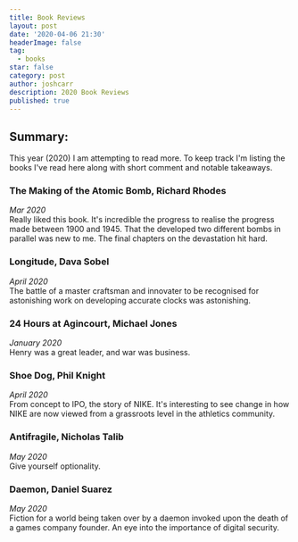 ```yaml
---
title: Book Reviews
layout: post
date: '2020-04-06 21:30'
headerImage: false
tag:
  - books
star: false
category: post
author: joshcarr
description: 2020 Book Reviews
published: true
---
```


## Summary:

This year (2020) I am attempting to read more. To keep track I'm listing the books I've read here along with short comment and notable takeaways.

### The Making of the Atomic Bomb, Richard Rhodes
*Mar 2020*  
Really liked this book. It's incredible the progress to realise the progress made between 1900 and 1945. That the developed two different bombs in parallel was new to me. The final chapters on the devastation hit hard.

### Longitude, Dava Sobel
*April 2020*  
The battle of a master craftsman and innovater to be recognised for astonishing work on developing accurate clocks was astonishing. 

### 24 Hours at Agincourt, Michael Jones
*January 2020*  
Henry was a great leader, and war was business.

### Shoe Dog, Phil Knight
*April 2020*  
From concept to IPO, the story of NIKE. It's interesting to see change in how NIKE are now viewed from a grassroots level in the athletics community. 

### Antifragile, Nicholas Talib
*May 2020*  
Give yourself optionality.


### Daemon, Daniel Suarez
*May 2020*  
Fiction for a world being taken over by a daemon invoked upon the death of a games company founder. An eye into the importance of digital security.



